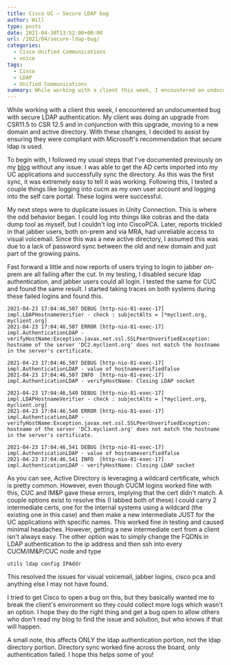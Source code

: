 ```yaml
---
title: Cisco UC – Secure LDAP bug
author: Will
type: posts
date: 2021-04-30T13:52:00+00:00
url: /2021/04/secure-ldap-bug/
categories:
  - Cisco Unified Communications
  - voice
tags:
  - Cisco
  - LDAP
  - Unified Communications
summary: While working with a client this week, I encountered an undocumented bug with secure LDAP authentication. My client was doing an upgrade from CSR11.5 to CSR 12.5 and in conjunction with this upgrade, moving to a new domain and active directory. With these changes, I decided to assist by ensuring they were compliant with Microsoft's recommendation that secure ldap is used. 
---
```

While working with a client this week, I encountered an undocumented bug with secure LDAP authentication. My client was doing an upgrade from CSR11.5 to CSR 12.5 and in conjunction with this upgrade, moving to a new domain and active directory. With these changes, I decided to assist by ensuring they were compliant with Microsoft's recommendation that secure ldap is used. 

To begin with, I followed my usual steps that I've documented previously on my [blog][1] without any issue. I was able to get the AD certs imported into my UC applications and successfully sync the directory. As this was the first sync, it was extremely easy to tell it was working. Following this, I tested a couple things like logging into cucm as my own user account and logging into the self care portal. These logins were successful. 

My next steps were to duplicate issues in Unity Connection. This is where the odd behavior began. I could log into things like cobras and the data dump tool as myself, but I couldn't log into CiscoPCA. Later, reports trickled in that jabber users, both on-prem and via MRA, had unreliable access to visual voicemail. Since this was a new active directory, I assumed this was due to a lack of password sync between the old and new domain and just part of the growing pains. 

Fast forward a little and now reports of users trying to login to jabber on-prem are all failing after the cut. In my testing, I disabled secure ldap authentication, and jabber users could all login. I tested the same for CUC and found the same result. I started taking traces on both systems during these failed logins and found this.

```
2021-04-23 17:04:46,507 DEBUG [http-nio-81-exec-17] impl.LDAPHostnameVerifier - check : subjectAlts = [*myclient.org, myclient.org]
2021-04-23 17:04:46,507 ERROR [http-nio-81-exec-17] impl.AuthenticationLDAP - verifyHostName:Exception.javax.net.ssl.SSLPeerUnverifiedException: hostname of the server 'DC2.myclient.org' does not match the hostname in the server's certificate.

2021-04-23 17:04:46,507 DEBUG [http-nio-81-exec-17] impl.AuthenticationLDAP - value of hostnameverifiedfalse
2021-04-23 17:04:46,507 INFO  [http-nio-81-exec-17] impl.AuthenticationLDAP - verifyHostName: Closing LDAP socket

2021-04-23 17:04:46,540 DEBUG [http-nio-81-exec-17] impl.LDAPHostnameVerifier - check : subjectAlts = [*myclient.org, myclient.org]
2021-04-23 17:04:46,540 ERROR [http-nio-81-exec-17] impl.AuthenticationLDAP - verifyHostName:Exception.javax.net.ssl.SSLPeerUnverifiedException: hostname of the server 'DC3.myclient.org' does not match the hostname in the server's certificate.

2021-04-23 17:04:46,541 DEBUG [http-nio-81-exec-17] impl.AuthenticationLDAP - value of hostnameverifiedfalse
2021-04-23 17:04:46,541 INFO  [http-nio-81-exec-17] impl.AuthenticationLDAP - verifyHostName: Closing LDAP socket
```

As you can see, Active Directory is leveraging a wildcard certificate, which is pretty common. However, even though CUCM logins worked fine with this, CUC and IM&P gave these errors, implying that the cert didn't match. A couple options exist to resolve this (I labbed both of these) I could carry 2 intermediate certs, one for the internal systems using a wildcard (the existing one in this case) and then make a new intermediate JUST for the UC applications with specific names. This worked fine in testing and caused minimal headaches. However, getting a new intermediate cert from a client isn't always easy. The other option was to simply change the FQDNs in LDAP authentication to the ip address and then ssh into every CUCM/IM&P/CUC node and type 

`utils ldap config IPAddr`

This resolved the issues for visual voicemail, jabber logins, cisco pca and anything else I may not have found. 

I tried to get Cisco to open a bug on this, but they basically wanted me to break the client's environment so they could collect more logs which wasn't an option. I hope they do the right thing and get a bug open to allow others who don't read my blog to find the issue and solution, but who knows if that will happen. 

A small note, this affects ONLY the ldap authentication portion, not the ldap directory portion. Directory sync worked fine across the board, only authentication failed. I hope this helps some of you!

 [1]: https://blog.longoconsulting.us/2020/02/swap-uc-apps-to-ldaps/